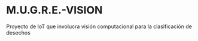 # M.U.G.R.E.-VISION
Proyecto de IoT que involucra visión computacional para la clasificación de desechos 
